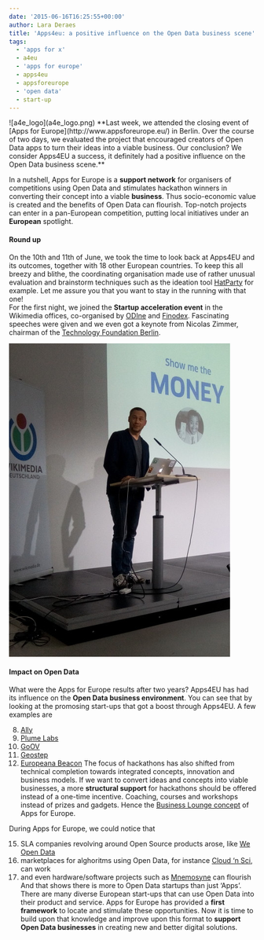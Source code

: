 ```yaml
---
date: '2015-06-16T16:25:55+00:00'
author: Lara Deraes
title: 'Apps4eu: a positive influence on the Open Data business scene'
tags:
  - 'apps for x'
  - a4eu
  - 'apps for europe'
  - apps4eu
  - appsforeurope
  - 'open data'
  - start-up
---
```


<style>img.alignleft { float: left; margin: 0 1em 1em 0; }</style></head><body>![a4e_logo](a4e_logo.png) **Last week, we attended the closing event of [Apps for Europe](http://www.appsforeurope.eu/) in Berlin. Over the course of two days, we evaluated the project that encouraged creators of Open Data apps to turn their ideas into a viable business. Our conclusion? We consider Apps4EU a success, it definitely had a positive influence on the Open Data business scene.**

In a nutshell, Apps for Europe is a **support network** for organisers of competitions using Open Data and stimulates hackathon winners in converting their concept into a viable **business**. Thus socio-economic value is created and the benefits of Open Data can flourish. Top-notch projects can enter in a pan-European competition, putting local initiatives under an **European** spotlight.

#### Round up

On the 10th and 11th of June, we took the time to look back at Apps4EU and its outcomes, together with 18 other European countries. To keep this all breezy and blithe, the coordinating organisation made use of rather unusual evaluation and brainstorm techniques such as the ideation tool [HatParty](http://hatparty.eu/) for example. Let me assure you that you want to stay in the running with that one!  
For the first night, we joined the **Startup acceleration event** in the Wikimedia offices, co-organised by [ODIne](http://opendataincubator.eu/) and [Finodex](http://www.finodex-project.eu/). Fascinating speeches were given and we even got a keynote from Nicolas Zimmer, chairman of the [Technology Foundation Berlin](https://www.technologiestiftung-berlin.de/en/home/).

![IMG_20150610_192312](IMG_20150610_192312-e1434379029351.jpg)

#### Impact on Open Data

What were the Apps for Europe results after two years? Apps4EU has had its influence on the **Open Data business environment**. You can see that by looking at the promosing start-ups that got a boost through Apps4EU. A few examples are

8. [Ally](http://www.allyapp.com/)
9. [Plume Labs](https://www.plumelabs.com/)
10. [GoOV](http://www.go-ov.nl/)
11. [Geostep](http://www.geostep.me/)
12. [Europeana Beacon](http://www.oimmei.com/europeana/europeana-beacon.html/)
    The focus of hackathons has also shifted from technical completion towards integrated concepts, innovation and business models. If we want to convert ideas and concepts into viable businesses, a more **structural support** for hackathons should be offered instead of a one-time incentive. Coaching, courses and workshops instead of prizes and gadgets. Hence the [Business Lounge concept](https://waag.org/sites/waag/files/public/media/publicaties/business-lounge-guide.pdf) of Apps for Europe.

During Apps for Europe, we could notice that

15. SLA companies revolving around Open Source products arose, like [We Open Data](http://weopendata.com/)
16. marketplaces for alghoritms using Open Data, for instance [Cloud ‘n Sci](http://cloudnsci.fi/), can work
17. and even hardware/software projects such as [Mnemosyne](http://mnemosyne-app.de/) can flourish
    And that shows there is more to Open Data startups than just ‘Apps’. There are many diverse European start-ups that can use Open Data into their product and service. Apps for Europe has provided a **first framework** to locate and stimulate these opportunities. Now it is time to build upon that knowledge and improve upon this format to **support Open Data businesses** in creating new and better digital solutions.

